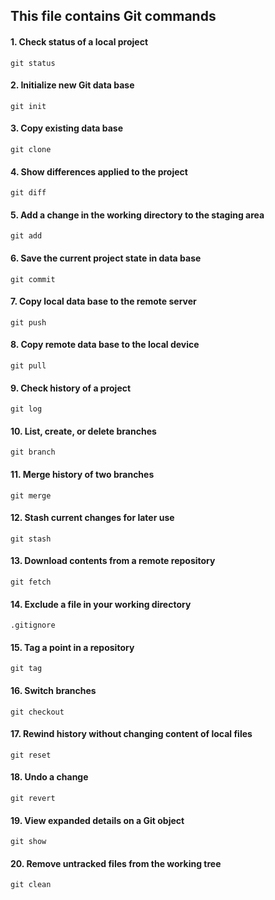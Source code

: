 ## This file contains Git commands

#### 1. Check status of a local project

```
git status
```

#### 2. Initialize new Git data base

```
git init
```

#### 3. Copy existing data base

```
git clone
```

#### 4. Show differences applied to the project

```
git diff
```
#### 5. Add a change in the working directory to the staging area

```
git add
```

#### 6. Save the current project state in data base

```
git commit
```

#### 7. Copy local data base to the remote server

```
git push
```

#### 8. Copy remote data base to the local device

```
git pull
```

#### 9. Check history of a project

```
git log
```

#### 10. List, create, or delete branches

```
git branch
```

#### 11. Merge history of two branches

```
git merge
```

#### 12. Stash current changes for later use

```
git stash
```

#### 13. Download contents from a remote repository

```
git fetch
```

#### 14. Exclude a file in your working directory

```
.gitignore
```

#### 15. Tag a point in a repository

```
git tag
```

#### 16. Switch branches

```
git checkout
```

#### 17. Rewind history without changing content of local files

```
git reset
```

#### 18. Undo a change

```
git revert
```

#### 19. View expanded details on a Git object

```
git show
```

#### 20. Remove untracked files from the working tree

```
git clean
```